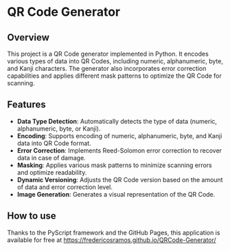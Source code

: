 # QR Code Generator

## Overview
This project is a QR Code generator implemented in Python. It encodes various types of data into QR Codes, including numeric, alphanumeric, byte, and Kanji characters. The generator also incorporates error correction capabilities and applies different mask patterns to optimize the QR Code for scanning.

## Features
- **Data Type Detection**: Automatically detects the type of data (numeric, alphanumeric, byte, or Kanji).
- **Encoding**: Supports encoding of numeric, alphanumeric, byte, and Kanji data into QR Code format.
- **Error Correction**: Implements Reed-Solomon error correction to recover data in case of damage.
- **Masking**: Applies various mask patterns to minimize scanning errors and optimize readability.
- **Dynamic Versioning**: Adjusts the QR Code version based on the amount of data and error correction level.
- **Image Generation**: Generates a visual representation of the QR Code.

## How to use
Thanks to the PyScript framework and the GitHub Pages, this application is available for free at https://fredericosramos.github.io/QRCode-Generator/
